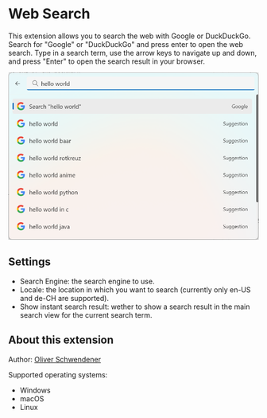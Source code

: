 # Web Search

This extension allows you to search the web with Google or DuckDuckGo. Search for "Google" or "DuckDuckGo" and press enter to open the web search. Type in a search term, use the arrow keys to navigate up and down, and press "Enter" to open the search result in your browser.

![Example](example.png)

## Settings

-   Search Engine: the search engine to use.
-   Locale: the location in which you want to search (currently only en-US and de-CH are supported).
-   Show instant search result: wether to show a search result in the main search view for the current search term.

## About this extension

Author: [Oliver Schwendener](https://github.com/oliverschwendener)

Supported operating systems:

-   Windows
-   macOS
-   Linux
